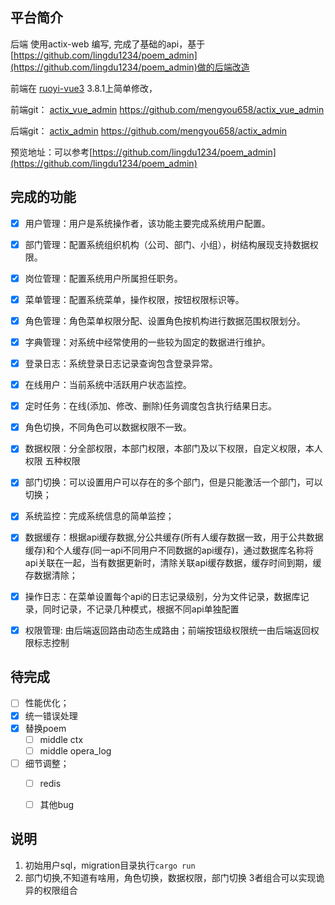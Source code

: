 ## 平台简介

后端 使用actix-web 编写, 完成了基础的api，基于[https://github.com/lingdu1234/poem_admin](https://github.com/lingdu1234/poem_admin)做的后端改造

前端在  [ruoyi-vue3](https://github.com/yangzongzhuan/RuoYi-Vue3) 3.8.1上简单修改，

前端git：  [actix_vue_admin](https://github.com/mengyou658/actix_vue_admin)   <https://github.com/mengyou658/actix_vue_admin>

后端git：  [actix_admin](https://github.com/mengyou658/actix_admin)   <https://github.com/mengyou658/actix_admin>

预览地址：可以参考[https://github.com/lingdu1234/poem_admin](https://github.com/lingdu1234/poem_admin)

## 完成的功能

- [x] 用户管理：用户是系统操作者，该功能主要完成系统用户配置。

- [x] 部门管理：配置系统组织机构（公司、部门、小组），树结构展现支持数据权限。

- [x] 岗位管理：配置系统用户所属担任职务。

- [x] 菜单管理：配置系统菜单，操作权限，按钮权限标识等。

- [x] 角色管理：角色菜单权限分配、设置角色按机构进行数据范围权限划分。

- [x] 字典管理：对系统中经常使用的一些较为固定的数据进行维护。

- [x] 登录日志：系统登录日志记录查询包含登录异常。

- [x] 在线用户：当前系统中活跃用户状态监控。

- [x] 定时任务：在线(添加、修改、删除)任务调度包含执行结果日志。

- [x] 角色切换，不同角色可以数据权限不一致。

- [x] 数据权限：分全部权限，本部门权限，本部门及以下权限，自定义权限，本人权限 五种权限

- [x] 部门切换：可以设置用户可以存在的多个部门，但是只能激活一个部门，可以切换；

- [x] 系统监控：完成系统信息的简单监控；

- [x] 数据缓存：根据api缓存数据,分公共缓存(所有人缓存数据一致，用于公共数据缓存)和个人缓存(同一api不同用户不同数据的api缓存)，通过数据库名称将api关联在一起，当有数据更新时，清除关联api缓存数据，缓存时间到期，缓存数据清除；

- [x] 操作日志：在菜单设置每个api的日志记录级别，分为文件记录，数据库记录，同时记录，不记录几种模式，根据不同api单独配置

- [x] 权限管理: 由后端返回路由动态生成路由；前端按钮级权限统一由后端返回权限标志控制

## 待完成

- [ ] 性能优化；
- [x] 统一错误处理
- [x] 替换poem
  - [ ] middle ctx
  - [ ] middle opera_log
- [ ] 细节调整；
  - [ ] redis
  - [ ] 其他bug


## 说明

1. 初始用户sql，migration目录执行`cargo run`
2. 部门切换,不知道有啥用，角色切换，数据权限，部门切换 3者组合可以实现诡异的权限组合
